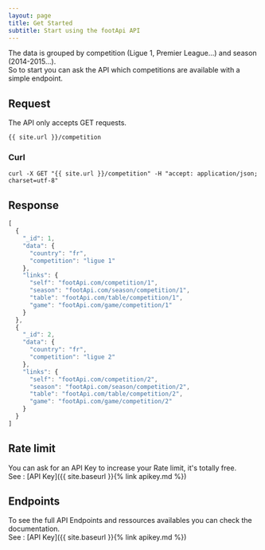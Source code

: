 ```yaml
---
layout: page
title: Get Started
subtitle: Start using the footApi API
---
```


The data is grouped by competition (Ligue 1, Premier League...) and season (2014-2015...).  
So to start you can ask the API which competitions are available with a simple endpoint.

## Request
The API only accepts GET requests.

```
{{ site.url }}/competition
```

### Curl
```
curl -X GET "{{ site.url }}/competition" -H "accept: application/json; charset=utf-8"
```

## Response
```javascript
[
  {
    "_id": 1,
    "data": {
      "country": "fr",
      "competition": "ligue 1"
    },
    "links": {
      "self": "footApi.com/competition/1",
      "season": "footApi.com/season/competition/1",
      "table": "footApi.com/table/competition/1",
      "game": "footApi.com/game/competition/1"
    }
  },
  {
    "_id": 2,
    "data": {
      "country": "fr",
      "competition": "ligue 2"
    },
    "links": {
      "self": "footApi.com/competition/2",
      "season": "footApi.com/season/competition/2",
      "table": "footApi.com/table/competition/2",
      "game": "footApi.com/game/competition/2"
    }
  }
]
```

## Rate limit
You can ask for an API Key to increase your Rate limit, it's totally free.  
See : [API Key]({{ site.baseurl }}{% link apikey.md %})

## Endpoints
To see the full API Endpoints and ressources availables you can check the documentation.  
See : [API Key]({{ site.baseurl }}{% link apikey.md %})